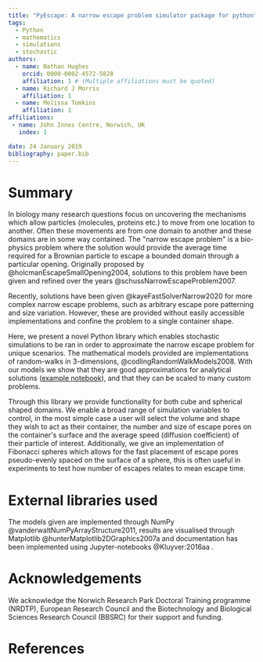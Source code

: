 ```yaml
---
title: "PyEscape: A narrow escape problem simulator package for python"
tags:
  - Python
  - mathematics
  - simulations
  - stochastic
authors:
  - name: Nathan Hughes
    orcid: 0000-0002-4572-5828
    affiliation: 1 # (Multiple affiliations must be quoted)
  - name: Richard J Morris
    affiliation: 1
  - name: Melissa Tomkins
    affiliation: 1
affiliations:
 - name: John Innes Centre, Norwich, UK
   index: 1

date: 24 January 2019
bibliography: paper.bib
---
```


# Summary

In biology many research questions focus on uncovering the mechanisms which
allow particles (molecules, proteins etc.) to move from one location to another.
Often these movements are from one domain to another and these domains are in
some way contained. The "narrow escape problem" is a bio-physics problem where
the solution would provide the average time required for a Brownian particle to
escape a bounded domain through a particular opening. Originally proposed by
@holcmanEscapeSmallOpening2004, solutions to this problem have been given and
refined over the years @schussNarrowEscapeProblem2007.

Recently, solutions have been given @kayeFastSolverNarrow2020 for more complex
narrow escape problems, such as arbitrary escape pore patterning and size
variation. However, these are provided without easily accessible implementations
and confine the problem to a single container shape. 

Here, we present a novel Python library which enables stochastic simulations to
be ran in order to approximate the narrow escape problem for unique scenarios.
The mathematical models provided are implementations of random-walks in
3-dimensions, @codlingRandomWalkModels2008. With our models we show that they are
good approximations for analytical solutions ([example
notebook](https://github.com/SirSharpest/NarrowEscapeSimulator/blob/master/notebooks/Examples.ipynb)),
and that they can be scaled to many custom problems.

 
Through this library we provide functionality for both cube and spherical shaped
domains. We enable a broad range of simulation variables to control, in the most
simple case a user will select the volume and shape they wish to act as their
container, the number and size of escape pores on the container's surface and
the average speed (diffusion coefficient) of their particle of interest.
Additionally, we give an implementation of Fibonacci spheres which allows for
the fast placement of escape pores pseudo-evenly spaced on the surface of a
sphere, this is often useful in experiments to test how number of escapes
relates to mean escape time.


# External libraries used 

The models given are implemented through NumPy
@vanderwaltNumPyArrayStructure2011, results are visualised through Matplotlib
@hunterMatplotlib2DGraphics2007a and documentation has been implemented using
Jupyter-notebooks @Kluyver:2016aa .

# Acknowledgements

We acknowledge the Norwich Research Park Doctoral Training programme (NRDTP),
European Research Council and the Biotechnology and Biological Sciences Research
Council (BBSRC) for their support and funding.

# References
